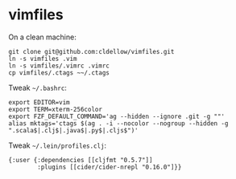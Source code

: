 # vimfiles

On a clean machine:

```
git clone git@github.com:cldellow/vimfiles.git
ln -s vimfiles .vim
ln -s vimfiles/.vimrc .vimrc
cp vimfiles/.ctags ~~/.ctags
```

Tweak `~/.bashrc`:

```
export EDITOR=vim
export TERM=xterm-256color
export FZF_DEFAULT_COMMAND='ag --hidden --ignore .git -g ""'
alias mktags='ctags $(ag . -i --nocolor --nogroup --hidden -g ".scala$|.clj$|.java$|.py$|.cljs$")'
```

Tweak `~/.lein/profiles.clj`:

```
{:user {:dependencies [[cljfmt "0.5.7"]]
        :plugins [[cider/cider-nrepl "0.16.0"]}}
```
